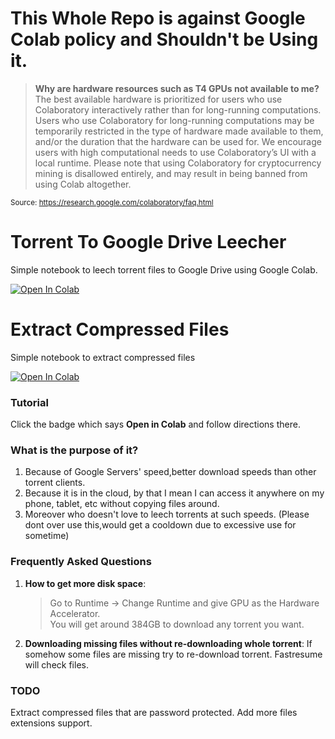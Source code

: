 # This Whole Repo is against Google Colab policy and Shouldn't be Using it.
> **Why are hardware resources such as T4 GPUs not available to me?**
The best available hardware is prioritized for users who use Colaboratory interactively rather than for long-running computations. Users who use Colaboratory for long-running computations may be temporarily restricted in the type of hardware made available to them, and/or the duration that the hardware can be used for. We encourage users with high computational needs to use Colaboratory’s UI with a local runtime.
Please note that using Colaboratory for cryptocurrency mining is disallowed entirely, and may result in being banned from using Colab altogether.

<sub>Source: https://research.google.com/colaboratory/faq.html</sub>

# Torrent To Google Drive Leecher
Simple notebook to leech torrent files to Google Drive using Google Colab.

<a href="https://colab.research.google.com/github/FKLC/Torrent-To-Google-Drive-Downloader/blob/master/Torrent_To_Google_Drive_Downloader.ipynb" target="_parent"><img src="https://colab.research.google.com/assets/colab-badge.svg" alt="Open In Colab"/></a>


# Extract Compressed Files
Simple notebook to extract compressed files 

<a href="https://colab.research.google.com/github/death-angel-141/Torrent-to-Gdrive-Leecher/blob/master/extract_files.ipynb" target="_parent"><img src="https://colab.research.google.com/assets/colab-badge.svg" alt="Open In Colab"/></a>

### Tutorial
Click the badge which says **Open in Colab** and follow directions there.

### What is the purpose of it?
1. Because of Google Servers' speed,better download speeds than other torrent clients.
2. Because it is in the cloud, by that I mean I can access it anywhere on my phone, tablet, etc without copying files around.
3. Moreover who doesn't love to  leech torrents at such speeds. (Please dont over use this,would get a cooldown due to excessive use for sometime)

### Frequently Asked Questions
1. **How to get more disk space**:

    > Go to Runtime -> Change Runtime and give GPU as the Hardware Accelerator.  
You will get around 384GB to download any torrent you want.

2. **Downloading missing files without re-downloading whole torrent**: If somehow some files are missing try to re-download torrent. Fastresume will check files.

### TODO
Extract compressed files that are password protected.
Add more files extensions support.

